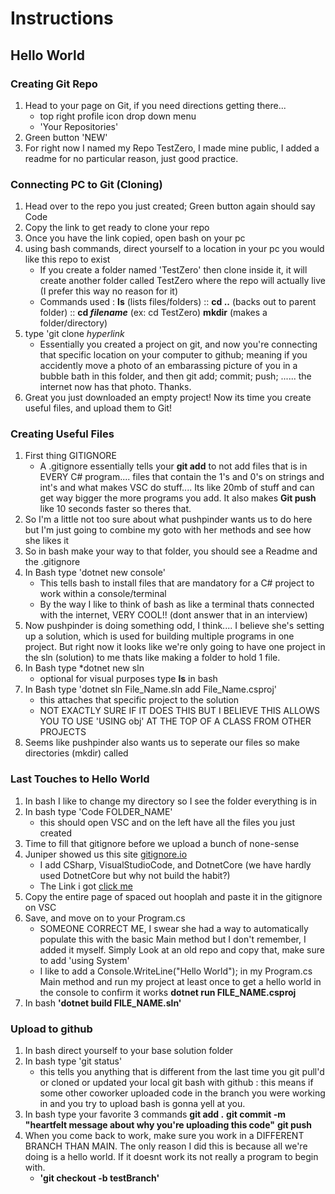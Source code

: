 # Instructions

## Hello World

### Creating Git Repo
1) Head to your page on Git, if you need directions getting there...
    * top right profile icon drop down menu
    * 'Your Repositories'
2) Green button 'NEW'
3) For right now I named my Repo TestZero, I made mine public, I added a readme for no particular reason, just good practice.

### Connecting PC to Git (Cloning)
1) Head over to the repo you just created; Green button again should say Code
2) Copy the link to get ready to clone your repo
3) Once you have the link copied, open bash on your pc
4) using bash commands, direct yourself to a location in your pc you would like this repo to exist
    * If you create a folder named 'TestZero' then clone inside it, it will create another folder called TestZero where the repo will actually live (I prefer this way no reason for it)
    * Commands used : **ls** (lists files/folders) :: **cd ..** (backs out to parent folder) ::  **cd *filename*** (ex: cd TestZero) **mkdir** (makes a folder/directory)
5) type 'git clone *hyperlink*
    * Essentially you created a project on git, and now you're connecting that specific location on your computer to github; meaning if you accidently move a photo  of an embarassing picture of you in a bubble bath in this folder, and then git add; commit; push; ......  the internet now has that photo. Thanks.
6) Great you just downloaded an empty project! Now its time you create useful files, and  upload them to Git!

### Creating Useful Files
1) First thing GITIGNORE
    * A .gitignore essentially tells your **git add** to not add files that is in EVERY C# program.... files that contain the 1's and 0's on strings and int's and what makes VSC do stuff.... Its like 20mb of stuff and can get way bigger the more programs you add. It also makes **Git push** like 10 seconds faster so theres that.
2) So I'm a little not too sure about what pushpinder wants us to do here but I'm just going to combine my goto with her methods and see how she likes it
3) So in bash make your way to that folder, you should see a Readme and the .gitignore
4) In Bash type 'dotnet new console'
    * This tells bash to install files that are mandatory for a C# project to work within a console/terminal
    * By the way I like to think of bash as like a terminal thats connected with the internet, VERY COOL!! (dont answer that in an interview)
5) Now pushpinder is doing something odd, I think.... I believe she's setting up a solution, which is used for building multiple programs in one project. But right now it looks like we're only going to have one project in the sln (solution) to me thats like making a folder to hold 1 file.
6) In Bash type *dotnet new sln
    * optional for visual purposes type **ls** in bash
7) In Bash type 'dotnet sln File_Name.sln add File_Name.csproj'
    * this attaches that specific project to the solution
    * NOT EXACTLY SURE IF IT DOES THIS BUT I BELIEVE THIS ALLOWS YOU TO USE 'USING obj' AT THE TOP OF A CLASS FROM OTHER PROJECTS
8) Seems like pushpinder also wants us to seperate our files so make directories (mkdir) called 

### Last Touches to Hello World
1) In bash I like to change my directory so I see the folder everything is in
2) In bash type 'Code FOLDER_NAME'
    * this should open VSC and on the left have all the files you just created
3) Time to fill that gitignore before we upload a bunch of none-sense
4) Juniper showed us this site [gitignore.io](https://www.toptal.com/developers/gitignore)
    * I add CSharp, VisualStudioCode, and DotnetCore (we have hardly used DotnetCore but why not build the habit?)
    * The Link i got [click me](https://www.toptal.com/developers/gitignore/api/csharp,visualstudiocode,dotnetcore)
5) Copy the entire page of spaced out hooplah and paste it in the gitignore on VSC
6) Save, and move on to your Program.cs
    * SOMEONE CORRECT ME, I swear she had a way to automatically populate this with the basic Main method but I don't remember, I added it myself. Simply Look at an old repo and copy that, make sure to add 'using System'
    * I like to add a Console.WriteLine("Hello World"); in my Program.cs Main method and run my project at least once to get a hello world in the console to confirm it works           **dotnet run FILE_NAME.csproj**
7) In bash **'dotnet build FILE_NAME.sln'**

### Upload to github
1) In bash direct yourself to your base solution folder
2) In bash type 'git status'
    * this tells you anything that is different from the last time you git pull'd or cloned or updated your local git bash with github : this means if some other coworker uploaded code in the branch you were working in and you try to upload bash is gonna yell at you.
3) In bash type your favorite 3 commands **git add .**    **git commit -m "heartfelt  message about why you're uploading this code"**     **git push**
4) When you come back to work, make sure you work in a DIFFERENT BRANCH THAN MAIN. The only reason I did this is because all we're doing is a hello world. If it doesnt work its not really a program to begin with.
    * **'git checkout -b testBranch'**
